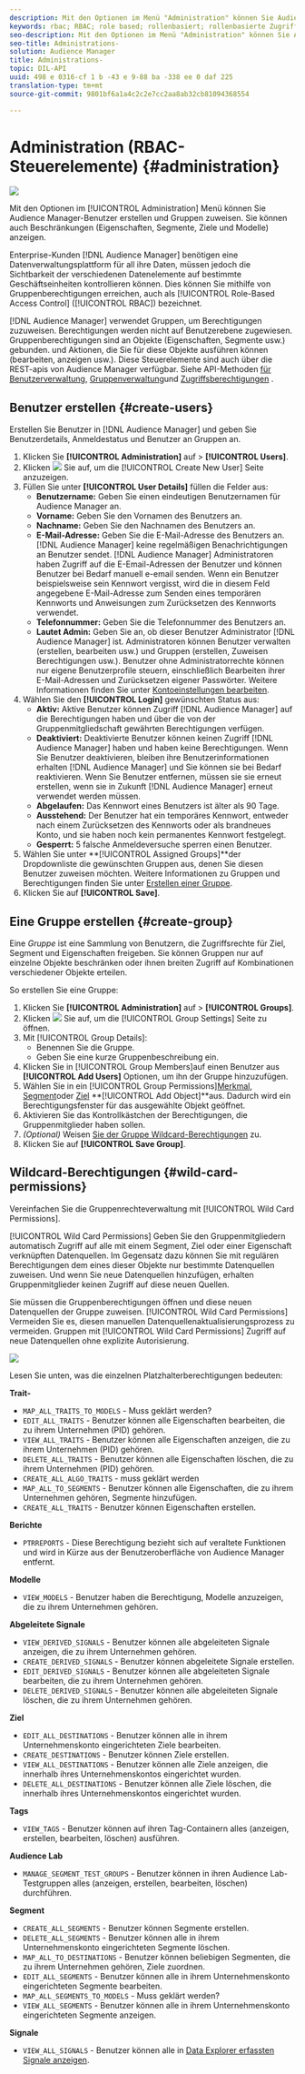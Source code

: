 ```yaml
---
description: Mit den Optionen im Menü "Administration" können Sie Audience Manager-Benutzer erstellen und Gruppen zuweisen. Sie können auch Beschränkungen (Eigenschaften, Segmente, Ziele und Modelle) anzeigen.
keywords: rbac; RBAC; role based; rollenbasiert; rollenbasierte Zugriffssteuerungselemente
seo-description: Mit den Optionen im Menü "Administration" können Sie Audience Manager-Benutzer erstellen und Gruppen zuweisen. Sie können auch Beschränkungen (Eigenschaften, Segmente, Ziele und Modelle) anzeigen.
seo-title: Administrations-
solution: Audience Manager
title: Administrations-
topic: DIL-API
uuid: 498 e 0316-cf 1 b -43 e 9-88 ba -338 ee 0 daf 225
translation-type: tm+mt
source-git-commit: 9801bf6a1a4c2c2e7cc2aa8ab32cb81094368554

---
```



# Administration (RBAC-Steuerelemente) {#administration}

![](assets/rbac-controls.png)

Mit den Optionen im [!UICONTROL Administration] Menü können Sie Audience Manager-Benutzer erstellen und Gruppen zuweisen. Sie können auch Beschränkungen (Eigenschaften, Segmente, Ziele und Modelle) anzeigen.

Enterprise-Kunden [!DNL Audience Manager] benötigen eine Datenverwaltungsplattform für all ihre Daten, müssen jedoch die Sichtbarkeit der verschiedenen Datenelemente auf bestimmte Geschäftseinheiten kontrollieren können. Dies können Sie mithilfe von Gruppenberechtigungen erreichen, auch als [!UICONTROL Role-Based Access Control] ([!UICONTROL RBAC]) bezeichnet.

[!DNL Audience Manager] verwendet Gruppen, um Berechtigungen zuzuweisen. Berechtigungen werden nicht auf Benutzerebene zugewiesen. Gruppenberechtigungen sind an Objekte (Eigenschaften, Segmente usw.) gebunden. und Aktionen, die Sie für diese Objekte ausführen können (bearbeiten, anzeigen usw.). Diese Steuerelemente sind auch über die REST-apis von Audience Manager verfügbar. Siehe API-Methoden [für Benutzerverwaltung](/help/using/api/rest-api-main/aam-api-user-group-permission/aam-api-user.md), [Gruppenverwaltung](/help/using/api/rest-api-main/aam-api-user-group-permission/aam-api-group.md)und [Zugriffsberechtigungen](/help/using/api/rest-api-main/aam-api-user-group-permission/aam-api-permissions.md) .

## Benutzer erstellen {#create-users}

<!-- t_create_users.xml -->

Erstellen Sie Benutzer in [!DNL Audience Manager] und geben Sie Benutzerdetails, Anmeldestatus und Benutzer an Gruppen an.

1. Klicken Sie **[!UICONTROL Administration]** auf &gt; **[!UICONTROL Users]**.
1. Klicken ![](assets/icon_add.png) Sie auf, um die [!UICONTROL Create New User] Seite anzuzeigen.
1. Füllen Sie unter **[!UICONTROL User Details]** füllen die Felder aus:
   * **Benutzername:** Geben Sie einen eindeutigen Benutzernamen für Audience Manager an.
   * **Vorname:** Geben Sie den Vornamen des Benutzers an.
   * **Nachname:** Geben Sie den Nachnamen des Benutzers an.
   * **E-Mail-Adresse:** Geben Sie die E-Mail-Adresse des Benutzers an. [!DNL Audience Manager] keine regelmäßigen Benachrichtigungen an Benutzer sendet. [!DNL Audience Manager] Administratoren haben Zugriff auf die E-Email-Adressen der Benutzer und können Benutzer bei Bedarf manuell e-email senden. Wenn ein Benutzer beispielsweise sein Kennwort vergisst, wird die in diesem Feld angegebene E-Mail-Adresse zum Senden eines temporären Kennworts und Anweisungen zum Zurücksetzen des Kennworts verwendet.
   * **Telefonnummer:** Geben Sie die Telefonnummer des Benutzers an.
   * **Lautet Admin:** Geben Sie an, ob dieser Benutzer Administrator [!DNL Audience Manager] ist. Administratoren können Benutzer verwalten (erstellen, bearbeiten usw.) und Gruppen (erstellen, Zuweisen Berechtigungen usw.). Benutzer ohne Administratorrechte können nur eigene Benutzerprofile steuern, einschließlich Bearbeiten ihrer E-Mail-Adressen und Zurücksetzen eigener Passwörter. Weitere Informationen finden Sie unter [Kontoeinstellungen bearbeiten](../../features/administration/edit-account-settings.md).
1. Wählen Sie den **[!UICONTROL Login]** gewünschten Status aus:
   * **Aktiv:** Aktive Benutzer können Zugriff [!DNL Audience Manager] auf die Berechtigungen haben und über die von der Gruppenmitgliedschaft gewährten Berechtigungen verfügen.
   * **Deaktiviert:** Deaktivierte Benutzer können keinen Zugriff [!DNL Audience Manager] haben und haben keine Berechtigungen. Wenn Sie Benutzer deaktivieren, bleiben ihre Benutzerinformationen erhalten [!DNL Audience Manager] und Sie können sie bei Bedarf reaktivieren. Wenn Sie Benutzer entfernen, müssen sie sie erneut erstellen, wenn sie in Zukunft [!DNL Audience Manager] erneut verwendet werden müssen.
   * **Abgelaufen:** Das Kennwort eines Benutzers ist älter als 90 Tage.
   * **Ausstehend:** Der Benutzer hat ein temporäres Kennwort, entweder nach einem Zurücksetzen des Kennworts oder als brandneues Konto, und sie haben noch kein permanentes Kennwort festgelegt.
   * **Gesperrt:** 5 falsche Anmeldeversuche sperren einen Benutzer.
1. Wählen Sie unter **[!UICONTROL Assigned Groups]**der Dropdownliste die gewünschten Gruppen aus, denen Sie diesen Benutzer zuweisen möchten.
Weitere Informationen zu Gruppen und Berechtigungen finden Sie unter [Erstellen einer Gruppe](../../features/administration/administration-overview.md#create-group).
1. Klicken Sie auf **[!UICONTROL Save]**.

## Eine Gruppe erstellen {#create-group}

Eine *Gruppe* ist eine Sammlung von Benutzern, die Zugriffsrechte für Ziel, Segment und Eigenschaften freigeben. Sie können Gruppen nur auf einzelne Objekte beschränken oder ihnen breiten Zugriff auf Kombinationen verschiedener Objekte erteilen.

<!-- t_create_groups.xml -->

So erstellen Sie eine Gruppe:

1. Klicken Sie **[!UICONTROL Administration]** auf &gt; **[!UICONTROL Groups]**.
1. Klicken ![](assets/icon_add.png) Sie auf, um die [!UICONTROL Group Settings] Seite zu öffnen.
1. Mit [!UICONTROL Group Details]:
   * Benennen Sie die Gruppe.
   * Geben Sie eine kurze Gruppenbeschreibung ein.
1. Klicken Sie in [!UICONTROL Group Members]auf einen Benutzer aus **[!UICONTROL Add Users]** Optionen, um ihn der Gruppe hinzuzufügen.
1. Wählen Sie in ein [!UICONTROL Group Permissions][Merkmal](../../features/traits/trait-details-page.md), [Segment](../../features/segments/segments-purpose.md)oder [Ziel](../../features/destinations/destinations.md) **[!UICONTROL Add Object]**aus.
Dadurch wird ein Berechtigungsfenster für das ausgewählte Objekt geöffnet.
1. Aktivieren Sie das Kontrollkästchen der Berechtigungen, die Gruppenmitglieder haben sollen.
1. *(Optional)* Weisen [Sie der Gruppe Wildcard-Berechtigungen](../../features/administration/administration-overview.md#wild-card-permissions) zu.
1. Klicken Sie auf **[!UICONTROL Save Group]**.

## Wildcard-Berechtigungen {#wild-card-permissions}

Vereinfachen Sie die Gruppenrechteverwaltung mit [!UICONTROL Wild Card Permissions].

<!-- c_wildcard_permissions.xml -->

[!UICONTROL Wild Card Permissions] Geben Sie den Gruppenmitgliedern automatisch Zugriff auf alle mit einem Segment, Ziel oder einer Eigenschaft verknüpften Datenquellen. Im Gegensatz dazu können Sie mit regulären Berechtigungen dem eines dieser Objekte nur bestimmte Datenquellen zuweisen. Und wenn Sie neue Datenquellen hinzufügen, erhalten Gruppenmitglieder keinen Zugriff auf diese neuen Quellen.

Sie müssen die Gruppenberechtigungen öffnen und diese neuen Datenquellen der Gruppe zuweisen. [!UICONTROL Wild Card Permissions] Vermeiden Sie es, diesen manuellen Datenquellenaktualisierungsprozess zu vermeiden. Gruppen mit [!UICONTROL Wild Card Permissions] Zugriff auf neue Datenquellen ohne explizite Autorisierung.

![](assets/wild-card.png)

Lesen Sie unten, was die einzelnen Platzhalterberechtigungen bedeuten:

**Trait-**

* `MAP_ALL_TRAITS_TO_MODELS` - Muss geklärt werden?
* `EDIT_ALL_TRAITS` - Benutzer können alle Eigenschaften bearbeiten, die zu ihrem Unternehmen (PID) gehören.
* `VIEW_ALL_TRAITS` - Benutzer können alle Eigenschaften anzeigen, die zu ihrem Unternehmen (PID) gehören.
* `DELETE_ALL_TRAITS` - Benutzer können alle Eigenschaften löschen, die zu ihrem Unternehmen (PID) gehören.
* `CREATE_ALL_ALGO_TRAITS` - muss geklärt werden
* `MAP_ALL_TO_SEGMENTS` - Benutzer können alle Eigenschaften, die zu ihrem Unternehmen gehören, Segmente hinzufügen.
* `CREATE_ALL_TRAITS` - Benutzer können Eigenschaften erstellen.

**Berichte**

* `PTRREPORTS` - Diese Berechtigung bezieht sich auf veraltete Funktionen und wird in Kürze aus der Benutzeroberfläche von Audience Manager entfernt.

**Modelle**

* `VIEW_MODELS` - Benutzer haben die Berechtigung, Modelle anzuzeigen, die zu ihrem Unternehmen gehören.

**Abgeleitete Signale**

* `VIEW_DERIVED_SIGNALS` - Benutzer können alle abgeleiteten Signale anzeigen, die zu ihrem Unternehmen gehören.
* `CREATE_DERIVED_SIGNALS` - Benutzer können abgeleitete Signale erstellen.
* `EDIT_DERIVED_SIGNALS` - Benutzer können alle abgeleiteten Signale bearbeiten, die zu ihrem Unternehmen gehören.
* `DELETE_DERIVED_SIGNALS` - Benutzer können alle abgeleiteten Signale löschen, die zu ihrem Unternehmen gehören.

**Ziel**

* `EDIT_ALL_DESTINATIONS` - Benutzer können alle in ihrem Unternehmenskonto eingerichteten Ziele bearbeiten.
* `CREATE_DESTINATIONS` - Benutzer können Ziele erstellen.
* `VIEW_ALL_DESTINATIONS` - Benutzer können alle Ziele anzeigen, die innerhalb ihres Unternehmenskontos eingerichtet wurden.
* `DELETE_ALL_DESTINATIONS` - Benutzer können alle Ziele löschen, die innerhalb ihres Unternehmenskontos eingerichtet wurden.

**Tags**

* `VIEW_TAGS` - Benutzer können auf ihren Tag-Containern alles (anzeigen, erstellen, bearbeiten, löschen) ausführen.

**Audience Lab**

* `MANAGE_SEGMENT_TEST_GROUPS` - Benutzer können in ihren Audience Lab-Testgruppen alles (anzeigen, erstellen, bearbeiten, löschen) durchführen.

**Segment**

* `CREATE_ALL_SEGMENTS` - Benutzer können Segmente erstellen.
* `DELETE_ALL_SEGMENTS` - Benutzer können alle in ihrem Unternehmenskonto eingerichteten Segmente löschen.
* `MAP_ALL_TO_DESTINATIONS` - Benutzer können beliebigen Segmenten, die zu ihrem Unternehmen gehören, Ziele zuordnen.
* `EDIT_ALL_SEGMENTS` - Benutzer können alle in ihrem Unternehmenskonto eingerichteten Segmente bearbeiten.
* `MAP_ALL_SEGMENTS_TO_MODELS` - Muss geklärt werden?
* `VIEW_ALL_SEGMENTS` - Benutzer können alle in ihrem Unternehmenskonto eingerichteten Segmente anzeigen.

**Signale**

* `VIEW_ALL_SIGNALS` - Benutzer können alle in [Data Explorer erfassten Signale anzeigen](/help/using/features/data-explorer/data-explorer-overview.md).